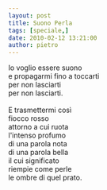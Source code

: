```yaml
---
layout: post
title: Suono Perla
tags: [speciale,]
date: 2010-02-12 13:21:00
author: pietro
---
```

Io voglio essere suono<br/>e propagarmi fino a toccarti<br/>per non lasciarti<br/>per non lasciarti.<br/><br/>E trasmettermi così<br/>fiocco rosso<br/>attorno a cui ruota<br/>l'intenso profumo<br/>di una parola nota<br/>di una parola bella<br/>il cui significato<br/>riempie come perle<br/>le ombre di quel prato.
